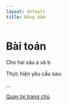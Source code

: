 ```yaml
---
layout: default
title: Bảng băm
---
```

# Bài toán

Cho hai xâu a và b

Thực hiện yêu cầu sau:

...

[Quay lại trang chủ](../)